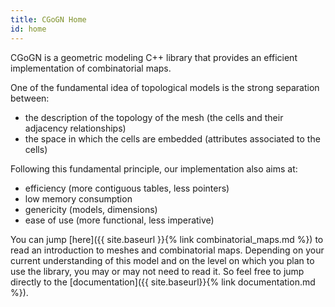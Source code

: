 ```yaml
---
title: CGoGN Home
id: home
---
```


CGoGN is a geometric modeling C++ library that provides an efficient implementation of combinatorial maps.

One of the fundamental idea of topological models is the strong separation between:
- the description of the topology of the mesh (the cells and their adjacency relationships)
- the space in which the cells are embedded (attributes associated to the cells)

Following this fundamental principle, our implementation also aims at:
- efficiency (more contiguous tables, less pointers)
- low memory consumption
- genericity (models, dimensions)
- ease of use (more functional, less imperative)

You can jump [here]({{ site.baseurl }}{% link combinatorial_maps.md %}) to read an introduction to meshes and combinatorial maps. Depending on your current understanding of this model and on the level on which you plan to use the library, you may or may not need to read it. So feel free to jump directly to the [documentation]({{ site.baseurl}}{% link documentation.md %}).
